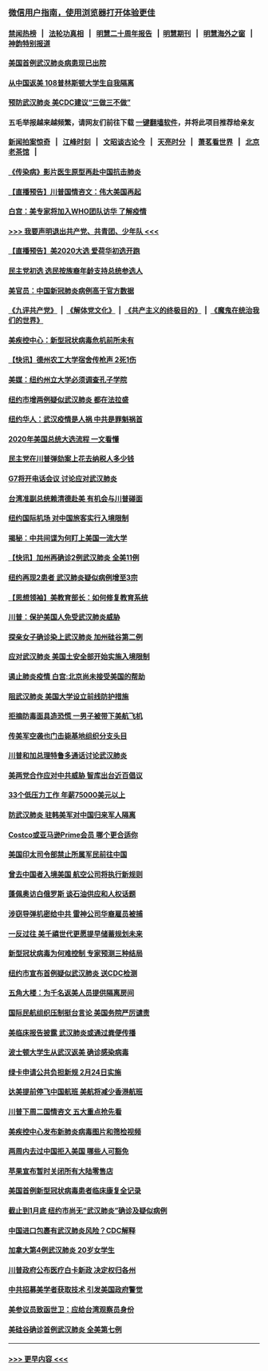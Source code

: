 ### [微信用户指南，使用浏览器打开体验更佳](https://github.com/gfw-breaker/banned-news1/blob/master/indexes/wechat-guide.md?t=0)
#### [禁闻热榜](热点新闻.md?t=0)  &nbsp;&nbsp;|&nbsp;&nbsp; [法轮功真相](https://github.com/gfw-breaker/truth/blob/master/README.md?t=0) &nbsp;&nbsp;|&nbsp;&nbsp; [明慧二十周年报告](https://github.com/gfw-breaker/mh-reports/blob/master/README.md?t=0) &nbsp;&nbsp;|&nbsp;&nbsp;[明慧期刊](https://github.com/gfw-breaker/mh-qikan) &nbsp;&nbsp;|&nbsp;&nbsp; [明慧海外之窗](https://github.com/gfw-breaker/mh-news/blob/master/README.md?t=0) &nbsp;&nbsp;|&nbsp;&nbsp; [神韵特别报道](https://github.com/gfw-breaker/mh-news/blob/master/shenyun.md?t=0)
#### [美国首例武汉肺炎病患现已出院](../pages/nsc412/n11842740.md?t=02041155) 
#### [从中国返美 108普林斯顿大学生自我隔离](../pages/nsc412/n11842714.md?t=02041155) 
#### [预防武汉肺炎 美CDC建议“三做三不做”](../pages/nsc412/n11842700.md?t=02041155) 
#### 五毛举报越来越频繁，请网友们前往下载 [一键翻墙软件](https://github.com/gfw-breaker/ssr-accounts)，并将此项目推荐给亲友
#### [新闻拍案惊奇](https://github.com/gfw-breaker/banned-news1/blob/master/pages/link4.md) &nbsp;&nbsp;|&nbsp;&nbsp; [江峰时刻](https://github.com/gfw-breaker/banned-news1/blob/master/pages/link4.md) &nbsp;&nbsp;|&nbsp;&nbsp; [文昭谈古论今](https://github.com/gfw-breaker/banned-news1/blob/master/pages/link4.md) &nbsp;&nbsp;|&nbsp;&nbsp; [天亮时分](https://github.com/gfw-breaker/banned-news1/blob/master/pages/link4.md) &nbsp;&nbsp;|&nbsp;&nbsp; [萧茗看世界](https://github.com/gfw-breaker/banned-news1/blob/master/pages/link4.md) &nbsp;&nbsp;|&nbsp;&nbsp; [北京老茶馆](https://github.com/gfw-breaker/banned-news1/blob/master/pages/link4.md) &nbsp;&nbsp;|&nbsp;&nbsp; 
#### [《传染病》影片医生原型再赴中国抗击肺炎](../pages/nsc412/n11842626.md?t=02041155) 
#### [【直播预告】川普国情咨文：伟大美国再起](../pages/nsc412/n11842079.md?t=02041155) 
#### [白宫：美专家将加入WHO团队访华 了解疫情](../pages/nsc412/n11842198.md?t=02041155) 
#### [>>> 我要声明退出共产党、共青团、少年队 <<<](https://github.com/begood0513/goodnews/blob/master/quit/letter.md) 
#### [【直播预告】美2020大选 爱荷华初选开跑](../pages/nsc412/n11841820.md?t=02041155) 
#### [民主党初选 选民按族裔年龄支持总统参选人](../pages/nsc412/n11842239.md?t=02041155) 
#### [美官员：中国新冠肺炎病例高于官方数据](../pages/nsc412/n11842452.md?t=02041155) 
#### [《九评共产党》](https://github.com/begood0513/9ping.md/blob/master/README.md) &nbsp;|&nbsp; [《解体党文化》](../../../../jtdwh.md/blob/master/README.md)  &nbsp;|&nbsp; [《共产主义的终极目的》](../../../../gczydzjmd.md/blob/master/README.md) &nbsp;|&nbsp; [《魔鬼在统治我们的世界》](../../../../mgztzwmdsj.md/blob/master/README.md) 
#### [美疾控中心：新型冠状病毒危机前所未有](../pages/nsc412/n11842406.md?t=02041155) 
#### [【快讯】德州农工大学宿舍传枪声 2死1伤](../pages/nsc412/n11842279.md?t=02041155) 
#### [美媒：纽约州立大学必须调查孔子学院](../pages/nsc412/n11840637.md?t=02041155) 
#### [纽约市增两例疑似武汉肺炎 都在法拉盛](../pages/nsc412/n11840625.md?t=02041155) 
#### [纽约华人：武汉疫情是人祸 中共是罪魁祸首](../pages/nsc412/n11840631.md?t=02041155) 
#### [2020年美国总统大选流程 一文看懂](../pages/nsc412/n11842056.md?t=02041155) 
#### [民主党在川普弹劾案上花去纳税人多少钱](../pages/nsc412/n11841941.md?t=02041155) 
#### [G7将开电话会议 讨论应对武汉肺炎](../pages/nsc412/n11841658.md?t=02041155) 
#### [台湾准副总统赖清德赴美 有机会与川普碰面](../pages/nsc412/n11841332.md?t=02041155) 
#### [纽约国际机场  对中国旅客实行入境限制](../pages/nsc412/n11840619.md?t=02041155) 
#### [揭秘：中共间谍为何盯上美国一流大学](../pages/nsc412/n11840270.md?t=02041155) 
#### [【快讯】加州再确诊2例武汉肺炎 全美11例](../pages/nsc412/n11840339.md?t=02041155) 
#### [纽约再现2患者 武汉肺炎疑似病例增至3宗](../pages/nsc412/n11840010.md?t=02041155) 
#### [【思想领袖】美教育部长：如何修复教育系统](../pages/nsc412/n11690865.md?t=02041155) 
#### [川普：保护美国人免受武汉肺炎威胁](../pages/nsc412/n11839718.md?t=02041155) 
#### [探亲女子确诊染上武汉肺炎 加州硅谷第二例](../pages/nsc412/n11839784.md?t=02041155) 
#### [应对武汉肺炎 美国土安全部开始实施入境限制](../pages/nsc412/n11839729.md?t=02041155) 
#### [遏止肺炎疫情 白宫:北京尚未接受美国的帮助](../pages/nsc412/n11839660.md?t=02041155) 
#### [阻武汉肺炎 美国大学设立前线防护措施](../pages/nsc412/n11839479.md?t=02041155) 
#### [拒摘防毒面具造恐慌 一男子被带下美航飞机](../pages/nsc412/n11839455.md?t=02041155) 
#### [传美军空袭也门击毙基地组织分支头目](../pages/nsc412/n11839210.md?t=02041155) 
#### [川普和加总理特鲁多通话讨论武汉肺炎](../pages/nsc412/n11839128.md?t=02041155) 
#### [美两党合作应对中共威胁 智库出台近百倡议](../pages/nsc412/n11838437.md?t=02041155) 
#### [33个低压力工作 年薪75000美元以上](../pages/nsc412/n11834441.md?t=02041155) 
#### [防武汉肺炎 驻韩美军对中国归来军人隔离](../pages/nsc412/n11838970.md?t=02041155) 
#### [Costco或亚马逊Prime会员 哪个更合适你](../pages/nsc412/n11834459.md?t=02041155) 
#### [美国印太司令部禁止所属军民前往中国](../pages/nsc412/n11838418.md?t=02041155) 
#### [曾去中国者入境美国 航空公司将执行新规则](../pages/nsc412/n11838375.md?t=02041155) 
#### [蓬佩奥访白俄罗斯 谈石油供应和人权话题](../pages/nsc412/n11838242.md?t=02041155) 
#### [涉窃导弹机密给中共 雷神公司华裔雇员被捕](../pages/nsc412/n11838129.md?t=02041155) 
#### [一反过往 美千禧世代更愿提早储蓄规划未来](../pages/nsc412/n11837601.md?t=02041155) 
#### [新型冠状病毒为何难控制 专家预测三种结局](../pages/nsc412/n11838002.md?t=02041155) 
#### [纽约市宣布首例疑似武汉肺炎 送CDC检测](../pages/nsc412/n11837852.md?t=02041155) 
#### [五角大楼：为千名返美人员提供隔离房间](../pages/nsc412/n11837831.md?t=02041155) 
#### [国际民航组织压制挺台言论 美国务院严厉谴责](../pages/nsc412/n11837791.md?t=02041155) 
#### [美临床报告披露 武汉肺炎或通过粪便传播](../pages/nsc412/n11837626.md?t=02041155) 
#### [波士顿大学生从武汉返美 确诊感染病毒](../pages/nsc412/n11837580.md?t=02041155) 
#### [绿卡申请公共负担新规 2月24日实施](../pages/nsc412/n11836634.md?t=02041155) 
#### [达美提前停飞中国航班 美航将减少香港航班](../pages/nsc412/n11837649.md?t=02041155) 
#### [川普下周二国情咨文 五大重点抢先看](../pages/nsc412/n11837512.md?t=02041155) 
#### [美疾控中心发布新肺炎病毒图片和筛检视频](../pages/nsc412/n11837491.md?t=02041155) 
#### [两周内去过中国拒入美国 哪些人可豁免](../pages/nsc412/n11837400.md?t=02041155) 
#### [苹果宣布暂时关闭所有大陆零售店](../pages/nsc412/n11837097.md?t=02041155) 
#### [美国首例新型冠状病毒患者临床康复全记录](../pages/nsc412/n11836513.md?t=02041155) 
#### [截止到1月底  纽约市尚无“武汉肺炎”确诊及疑似病例](../pages/nsc412/n11836657.md?t=02041155) 
#### [中国进口包裹有武汉肺炎风险？CDC解释](../pages/nsc412/n11836321.md?t=02041155) 
#### [加拿大第4例武汉肺炎 20岁女学生](../pages/nsc412/n11836537.md?t=02041155) 
#### [川普政府公布医疗白卡新政 决定权归各州](../pages/nsc412/n11836336.md?t=02041155) 
#### [中共招募美学者获取技术 引发美国政府警觉](../pages/nsc412/n11836277.md?t=02041155) 
#### [美参议员致函世卫：应给台湾观察员身份](../pages/nsc412/n11836183.md?t=02041155) 
#### [美硅谷确诊首例武汉肺炎 全美第七例](../pages/nsc412/n11836093.md?t=02041155) 

----
#### [ >>> 更早内容 <<< ](../indexes/nsc412-earlier.md)
